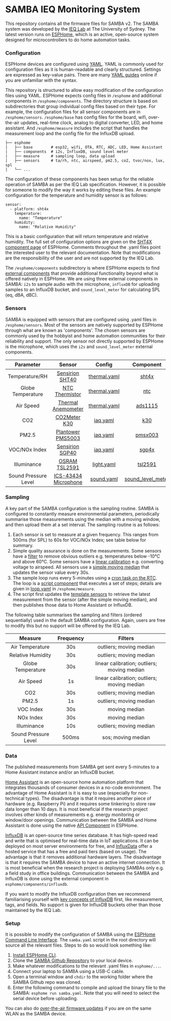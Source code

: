 # SAMBA IEQ Monitoring System

This repository contains all the firmware files for SAMBA v2. The SAMBA system was developed by the [IEQ Lab](https://www.sydney.edu.au/architecture/our-research/research-labs-and-facilities/indoor-environmental-quality-lab.html) at The University of Sydney. The latest version runs on [ESPHome](https://esphome.io), which is an active, open-source system designed for microcontrollers to do home automation tasks.

### Configuration

ESPHome devices are configured using [YAML](https://yaml.org). YAML is commonly used for configuration files as it is human-readable and clearly structured. Settings are expressed as key-value pairs. There are many [YAML guides](https://www.cloudbees.com/blog/yaml-tutorial-everything-you-need-get-started) online if you are unfamiliar with the syntax.

This repository is structured to allow easy modification of the configuration files using YAML. ESPHome expects config files in `/esphome` and additional components in `/esphome/components`. The directory structure is based on subdirectories that group individual config files based on their type. For example, the configuration files for all sensor components are in `/esphome/sensors`. `/esphome/base` has config files for the board, wifi, over-the-air updates, real-time clock, analog to digital converter, LED, and home assistant. And `/esphome/measure` includes the script that handles the measurement loop and the config file for the InfluxDB upload.

```         
├── esphome
|   ├── base        # esp32, wifi, OTA, RTC, ADC, LED, Home Assistant
|   ├── components  # i2s, InfluxDB, sound level meter
|   ├── measure     # sampling loop, data upload
|   ├── sensors     # ta/rh, ntc, airspeed, pm2.5, co2, tvoc/nox, lux, spl
|   └── ...
```

The configuration of these components has been setup for the reliable operation of SAMBA as per the IEQ Lab specification. However, it is possible for someone to modify the way it works by editing these files. An example configuration for the temperature and humidity sensor is as follows:

```
sensor:
  - platform: sht4x
    temperature:
      name: "Temperature"
    humidity:
      name: "Relative Humidity"
```

This is a basic configuration that will return temperature and relative humidity. The full set of configuration options are given on the [SHT4X component page](https://esphome.io/components/sensor/sht4x.html) of ESPHome. Comments throughout the .yaml files point the interested user to the relevant documentation. Note that modifications are the responsibility of the user and are not supported by the IEQ Lab.

The `/esphome/components` subdirectory is where ESPHome expects to find [external components](https://esphome.io/components/external_components.html) that provide additional functionality beyond what is offered natively in ESPHome. We are using three external components in SAMBA: `i2s` to sample audio with the microphone, `influxDB` for uploading samples to an InfluxDB bucket, and `sound_level_meter` for calculating SPL (eq, dBA, dBC).

### Sensors

SAMBA is equipped with sensors that are configured using .yaml files in `/esphome/sensors`. Most of the sensors are natively supported by ESPHome through what are known as 'components'. The chosen sensors are commonly used by the hobbyist and home automation communities for their reliability and support. The only sensor not directly supported by ESPHome is the microphone, which uses the `i2s` and `sound_level_meter` external components.

|     Parameter     |                              Sensor                              |                                         Config                                         |                        Component                         |
|:--------------------:|:---------------:|:---------------:|:---------------:|
|  Temperature/RH  | [Sensirion SHT40](https://sensirion.com/products/catalog/SHT40/) | [thermal.yaml](https://github.com/IEQLab/samba/blob/b07876be9d153c4315995ed3d519412e2f8a302a/esphome/sensors/thermal.yaml#L9-L23) | [sht4x](https://esphome.io/components/sensor/sht4x.html) |
| Globe Temperature | [NTC Thermistor](https://www.murata.com/en-us/products/productdetail?partno=NXRT15XH103FA1B040) | [thermal.yaml](https://github.com/IEQLab/samba/blob/main/esphome/sensors/thermal.yaml) | [ntc](https://esphome.io/components/sensor/ntc.html) |
| Air Speed | [Thermal Anemometer](https://moderndevice.com/products/wind-sensor) | [thermal.yaml](https://github.com/IEQLab/samba/blob/main/esphome/sensors/thermal.yaml) | [ads1115](https://esphome.io/components/sensor/ads1115.html) |
| CO2 | [CO2Meter K30](https://www.co2meter.com/en-au/products/k-30-co2-sensor-module) | [iaq.yaml](https://github.com/IEQLab/samba/blob/main/esphome/sensors/iaq.yaml) | [k30](https://github.com/esphome/esphome/pull/7949) |
| PM2.5 | [Plantower PMS5003](https://www.plantower.com/en/products_33/74.html) | [iaq.yaml](https://github.com/IEQLab/samba/blob/main/esphome/sensors/iaq.yaml) | [pmsx003](https://esphome.io/components/sensor/pmsx003.html) |
| VOC/NOx Index | [Sensirion SGP40](https://sensirion.com/products/catalog/SGP40/) | [iaq.yaml](https://github.com/IEQLab/samba/blob/main/esphome/sensors/iaq.yaml) | [sgp4x](https://esphome.io/components/sensor/sgp4x.html) |
| Illuminance | [OSRAM TSL2591](https://sensirion.com/products/catalog/SGP40/) | [light.yaml](https://github.com/IEQLab/samba/blob/main/esphome/sensors/light.yaml) | [tsl2591](https://esphome.io/components/sensor/tsl2591.html) |
| Sound Pressure Level | [ICS-43434 Microphone](https://invensense.tdk.com/products/ics-43434/) | [sound.yaml](https://github.com/IEQLab/samba/blob/main/esphome/sensors/light.yaml) | [sound_level_meter](https://github.com/stas-sl/esphome-sound-level-meter) |

### Sampling

A key part of the SAMBA configuration is the sampling routine. SAMBA is configured to constantly measure environmental parameters, periodically summarise those measurements using the median with a moving window, and then upload them at a set interval. The sampling routine is as follows:

1.  Each sensor is set to measure at a given frequency. This ranges from 500ms (for SPL) to 60s for VOC/NOx Index; see table below for summary.
2.  Simple quality assurance is done on the measurements. Some sensors have a [filter](https://esphome.io/components/sensor/index.html#filter-out) to remove obvious outliers e.g. temperatures below -10°C and above 60°C. Some sensors have a [linear calibration](https://esphome.io/components/sensor/index.html#calibrate-linear) e.g. converting voltage to airspeed. All sensors use a [simple moving median](https://esphome.io/components/sensor/index.html#median) that updates the sensor value every 30s.
3.  The sample loop runs every 5-minutes using a [cron task on the RTC](https://esphome.io/components/time/index.html). The loop is a [script component](https://esphome.io/guides/automations.html#script-component) that executes a set of steps; details are given in [loop.yaml](https://github.com/IEQLab/samba/blob/main/esphome/measure/loop.yaml) in `/esphome/measure`. 
4. The script first updates the [template sensors](https://esphome.io/components/sensor/template.html) to retrieve the latest measurement from the sensor (after the simple moving median), and then publishes those data to Home Assistant or InfluxDB.

The following table summarises the sampling and filters (ordered sequentially) used in the default SAMBA configuration. Again, users are free to modify this but no support will be offered by the IEQ Lab.

| Measure | Frequency | Filters |
|:-------:|:---------:|:-------:|
| Air Temperature | 30s | outliers; moving median |
| Relative Humidity | 30s | outliers; moving median |
| Globe Temperature | 30s | linear calibration; outliers; moving median |
| Air Speed | 1s | linear calibration; outliers; moving median |
| CO2 | 30s | outliers; moving median |
| PM2.5 | 1s | outliers; moving median |
| VOC Index | 30s | moving median |
| NOx Index | 30s | moving median |
| Illuminance | 10s | outliers; moving median |
| Sound Pressure Level | 500ms | sos; moving median |

### Data

The published measurements from SAMBA get sent every 5-minutes to a Home Assistant instance and/or an InfluxDB bucket. 

[Home Assistant](https://www.home-assistant.io) is an open-source home automation platform that integrates thousands of consumer devices in a no-code environment. The advantage of Home Assistant is it is easy to use (especially for non-technical types). The disadvantage is that it requires another piece of hardware (e.g. Raspberry Pi) and it requires some tinkering to store raw data longer than 10 days. It is most beneficial if the research project involves other kinds of measurements e.g. energy monitoring or window/door openings. Communication between the SAMBA and Home Assistant is done using the native [API Component](https://esphome.io/components/api.html) in ESPHome.

[InfluxDB](https://www.influxdata.com/products/influxdb-overview/) is an open-source time series database. It has high-speed read and write that is optimised for real-time data in IoT applications. It can be deployed on most server environments for free, and [InfluxData](https://www.influxdata.com) offer a hosted service that has a free and paid tiers (based on usage). The advantage is that it removes additional hardware layers. The disadvantage is that it requires the SAMBA device to have an active internet connection. It is most beneficial when the research project is deploying SAMBAs only e.g. a field study in office buildings. Communication between the SAMBA and InfluxDB is done using the external component in `esphome/components/influxdb`.

If you want to modify the InfluxDB configuration then we recommend familiarising yourself with [key concepts of InfluxDB](https://docs.influxdata.com/influxdb/v1/concepts/key_concepts/) first, like measurement, tags, and fields. No support is given for InfluxDB buckets other than those maintained by the IEQ Lab.

### Setup

It is possible to modify the configuration of SAMBA using the [ESPHome Command Line Interface](https://esphome.io/guides/cli.html). The `samba.yaml` script in the root directory will source all the relevant files. Steps to do so would look something like:

1.  [Install ESPHome CLI](https://esphome.io/guides/getting_started_command_line.html).
2.  Clone the [SAMBA Github Repository](https://github.com/IEQLab/samba/tree/main) to your local device.
3.  Make whatever modifications to the relevant .yaml files in `esphome/...`.
4.  Connect your laptop to SAMBA using a USB-C cable.
4.  Open a terminal window and `chdir` to the working folder where the SAMBA Github repo was cloned.
5.  Enter the following command to compile and upload the binary file to the SAMBA: `esphome run samba.yaml`. Note that you will need to select the serial device before uploading.

You can also do [over-the-air firmware updates](https://esphome.io/components/ota.html) if you are on the same WLAN as the SAMBA device.
